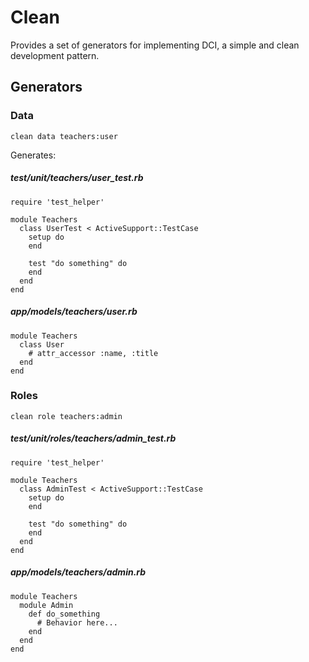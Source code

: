 # Clean

Provides a set of generators for implementing DCI, a simple and clean development pattern.

## Generators

### Data

```
clean data teachers:user
```

Generates:

##### test/unit/teachers/user_test.rb
```
require 'test_helper'

module Teachers
  class UserTest < ActiveSupport::TestCase
    setup do
    end

    test "do something" do
    end
  end
end
```

##### app/models/teachers/user.rb
```
module Teachers
  class User
    # attr_accessor :name, :title
  end
end
```

### Roles

```
clean role teachers:admin
```

##### test/unit/roles/teachers/admin_test.rb
```
require 'test_helper'

module Teachers
  class AdminTest < ActiveSupport::TestCase
    setup do
    end

    test "do something" do
    end
  end
end
```

##### app/models/teachers/admin.rb
```
module Teachers
  module Admin
    def do_something
      # Behavior here...
    end
  end
end
```
